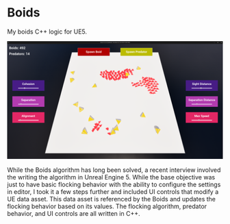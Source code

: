 # Boids
My boids C++ logic for UE5.

<img src="BoidsThumbnail.png">

While the Boids algorithm has long been solved, a recent interview involved the writing the algorithm in Unreal Engine 5. While the base objective was just to have basic flocking behavior with the ability to configure the settings in editor, I took it a few steps further and included UI controls that modify a UE data asset. This data asset is referenced by the Boids and updates the flocking behavior based on its values. The flocking algorithm, predator behavior, and UI controls are all written in C++.

